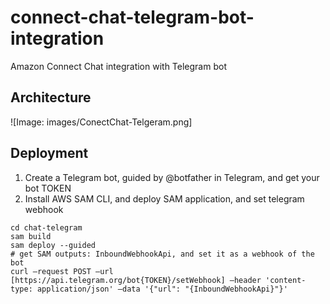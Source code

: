 # **connect-chat-telegram-bot-integration**

Amazon Connect Chat integration with Telegram bot

## Architecture

![Image: images/ConectChat-Telgeram.png]
## Deployment

1. Create a Telegram bot, guided by @botfather in Telegram, and get your bot TOKEN
2. Install AWS SAM CLI, and deploy SAM application, and set telegram webhook

```
cd chat-telegram
sam build
sam deploy --guided
# get SAM outputs: InboundWebhookApi, and set it as a webhook of the bot
curl —request POST —url [https://api.telegram.org/bot{TOKEN}/setWebhook] —header 'content-type: application/json' —data '{"url": "{InboundWebhookApi}"}'
```

